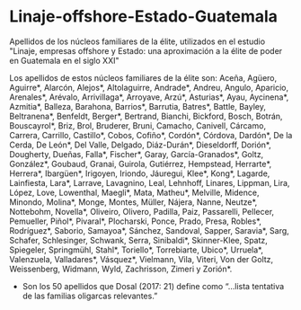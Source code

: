# Linaje-offshore-Estado-Guatemala
Apellidos de los núcleos familiares de la élite, utilizados en el estudio "Linaje, empresas offshore y Estado: una aproximación a la élite de poder en Guatemala en el siglo XXI"

Los apellidos de estos núcleos familiares de la élite son: Aceña, Agüero, Aguirre*, Alarcón, Alejos*, Altolaguirre, Andrade*, Andreu, Angulo, Aparicio, Arenales*, Arévalo, Arrivillaga*, Arroyave, Arzú*, Asturias*, Ayau, Aycinena*, Azmitia*, Balleza, Barahona, Barrios*, Barrutia, Batres*, Battle, Bayley, Beltranena*, Benfeldt, Berger*, Bertrand, Bianchi, Bickford, Bosch, Botrán, Bouscayrol*, Briz, Brol, Bruderer, Bruni, Camacho, Canivell, Cárcamo, Carrera, Carrillo, Castillo*, Cobos, Cofiño*, Cordón*, Córdova, Dardón*, De la Cerda, De León*, Del Valle, Delgado, Diáz-Durán*, Dieseldorff, Dorión*, Dougherty, Dueñas, Falla*, Fischer*, Garay, García-Granados*, Goltz, González*, Goubaud, Granai, Guirola, Gutiérrez, Hempstead, Herrarte*, Herrera*, Ibargüen*, Irigoyen, Iriondo, Jáuregui, Klee*, Kong*, Lagarde, Lainfiesta, Lara*, Larrave, Lavagnino, Leal, Lehnhoff, Linares, Lippman, Lira, López, Love, Lowenthal, Maegli*, Mata, Matheu*, Melville, Midence, Minondo, Molina*, Monge, Montes, Müller, Nájera, Nanne, Neutze*, Nottebohm, Novella*, Oliveiro, Olivero, Padilla, Paiz, Passarelli, Pellecer, Pemueller, Piñol*, Pivaral*, Plocharski, Ponce, Prado, Presa, Robles*, Rodríguez*, Saborio, Samayoa*, Sánchez, Sandoval, Sapper, Saravia*, Sarg, Schafer, Schlesinger, Schwank, Serra, Sinibaldi*, Skinner-Klee, Spatz, Spiegeler, Springmühl, Stahl*, Toriello*, Torrebiarte, Ubico*, Urruela*, Valenzuela, Valladares*, Vásquez*, Vielmann, Vila, Viteri, Von der Goltz, Weissenberg, Widmann, Wyld, Zachrisson, Zimeri y Zorión*.

* Son los 50 apellidos que Dosal (2017: 21) define como “…lista tentativa de las familias oligarcas relevantes.”


